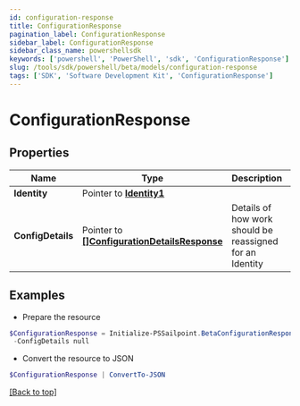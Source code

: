 ```yaml
---
id: configuration-response
title: ConfigurationResponse
pagination_label: ConfigurationResponse
sidebar_label: ConfigurationResponse
sidebar_class_name: powershellsdk
keywords: ['powershell', 'PowerShell', 'sdk', 'ConfigurationResponse'] 
slug: /tools/sdk/powershell/beta/models/configuration-response
tags: ['SDK', 'Software Development Kit', 'ConfigurationResponse']
---
```



# ConfigurationResponse

## Properties

Name | Type | Description | Notes
------------ | ------------- | ------------- | -------------
**Identity** |  Pointer to [**Identity1**](identity1) |  | [optional] 
**ConfigDetails** |  Pointer to [**[]ConfigurationDetailsResponse**](configuration-details-response) | Details of how work should be reassigned for an Identity | [optional] 

## Examples

- Prepare the resource
```powershell
$ConfigurationResponse = Initialize-PSSailpoint.BetaConfigurationResponse  -Identity null `
 -ConfigDetails null
```

- Convert the resource to JSON
```powershell
$ConfigurationResponse | ConvertTo-JSON
```


[[Back to top]](#) 

